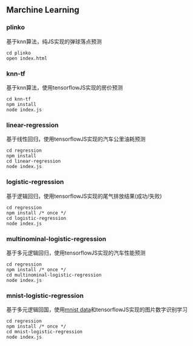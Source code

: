 ## Marchine Learning

### plinko
基于knn算法，纯JS实现的弹球落点预测
```shell
cd plinko
open index.html
```

### knn-tf
基于knn算法，使用tensorflowJS实现的房价预测
```shell
cd knn-tf
npm install
node index.js
```

### linear-regression
基于线性回归，使用tensorflowJS实现的汽车公里油耗预测
```shell
cd regression
npm install
cd linear-regression
node index.js
```

### logistic-regression
基于逻辑回归，使用tensorflowJS实现的尾气排放结果(成功/失败)
```shell
cd regression
npm install /* once */
cd logistic-regression
node index.js
```

### multinominal-logistic-regression
基于多元逻辑回归，使用tensorflowJS实现的汽车性能预测
```shell
cd regression
npm install /* once */
cd multinominal-logistic-regression
node index.js
```

### mnist-logistic-regression
基于多元逻辑回国，使用[mnist data](http://yann.lecun.com/exdb/mnist/)和tensorflowJS实现的图片数字识别学习
```shell
cd regression
npm install /* once */
cd mnist-logistic-regression
node index.js
```